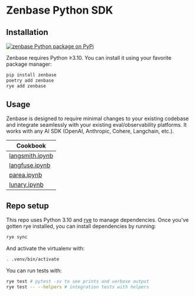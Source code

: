 # Zenbase Python SDK

## Installation

<a href="https://pypi.python.org/pypi/zenbase"><img src="https://img.shields.io/pypi/v/zenbase.svg?style=flat-square&label=pypi+zenbase" alt="zenbase Python package on PyPi"></a>

Zenbase requires Python ≥3.10. You can install it using your favorite package manager:

```bash
pip install zenbase
poetry add zenbase
rye add zenbase
```

## Usage

Zenbase is designed to require minimal changes to your existing codebase and integrate seamlessly with your existing eval/observability platforms. It works with any AI SDK (OpenAI, Anthropic, Cohere, Langchain, etc.).

| Cookbook                                       |
| ---------------------------------------------- |
| [langsmith.ipynb](./cookbooks/langsmith.ipynb) |
| [langfuse.ipynb](./cookbooks/langfuse.ipynb)   |
| [parea.ipynb](./cookbooks/parea.ipynb)         |
| [lunary.ipynb](./cookbooks/lunary.ipynb)       |

## Repo setup

This repo uses Python 3.10 and [rye](https://rye.astral.sh/) to manage dependencies. Once you've gotten rye installed, you can install dependencies by running:

```bash
rye sync
```

And activate the virtualenv with:

```bash
. .venv/bin/activate
```

You can run tests with:

```bash
rye test # pytest -sv to see prints and verbose output
rye test -- --helpers # integration tests with helpers
```
